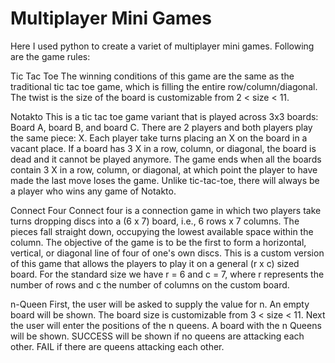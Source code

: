 # Multiplayer Mini Games
Here I used python to create a variet of multiplayer mini games. Following are the game rules:

Tic Tac Toe
The winning conditions of this game are the same as the traditional tic tac toe game, which is filling the entire row/column/diagonal. The twist is the size of the board is customizable from 2 < size < 11.

Notakto
This is a tic tac toe game variant that is played across 3x3 boards: Board A, board B, and board C. There are 2 players and both players play the same piece: X. Each player take turns placing an X on the board in a vacant place. If a board has 3 X in a row, column, or diagonal, the board is dead and it cannot be played anymore. The game ends when all the boards contain 3 X in a row, column, or diagonal, at which point the player to have made the last move loses the game. Unlike tic-tac-toe, there will always be a player who wins any game of Notakto.

Connect Four
Connect four is a connection game in which two players take turns dropping discs into a (6 x 7) board, i.e., 6 rows x 7 columns. The pieces fall straight down, occupying the lowest available space within the column. The objective of the game is to be the first to form a horizontal, vertical, or diagonal line of four of one's own discs. This is a custom version of this game that allows the players to play it on a general (r x c) sized board. For the standard size we have r = 6 and c = 7, where r represents the number of rows and c the number of columns on the custom board.

n-Queen
First, the user will be asked to supply the value for n. An empty board will be shown. The board size is customizable from 3 < size < 11. Next the user will enter the positions of the n queens. A board with the n Queens will be shown. SUCCESS will be shown if no queens are attacking each other. FAIL if there are queens attacking each other. 


